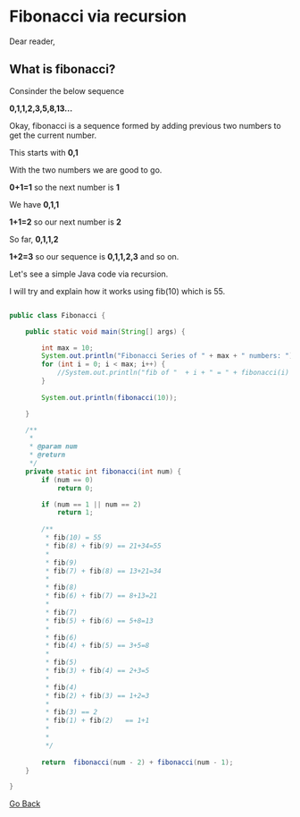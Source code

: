# Fibonacci via recursion

Dear reader,

## What is fibonacci?

Consinder the below sequence

**0,1,1,2,3,5,8,13...**

Okay, fibonacci is a sequence formed by adding previous two numbers to get the current number.

This starts with **0,1**

With the two numbers we are good to go.

**0+1=1** so the next number is **1**

We have **0,1,1**

**1+1=2** so our next number is **2**

So far, **0,1,1,2**

**1+2=3** so our sequence is **0,1,1,2,3** and so on.

Let's see a simple Java code via recursion.

I will try and explain how it works using fib(10) which is 55.


```java

public class Fibonacci {

	public static void main(String[] args) {

		int max = 10;
		System.out.println("Fibonacci Series of " + max + " numbers: ");
		for (int i = 0; i < max; i++) {
			//System.out.println("fib of "  + i + " = " + fibonacci(i) );
		}
		
		System.out.println(fibonacci(10));

	}

	/**
	 * 
	 * @param num
	 * @return
	 */
	private static int fibonacci(int num) {
		if (num == 0)
			return 0;

		if (num == 1 || num == 2)
			return 1;
		
		/**
		 * fib(10) = 55
		 * fib(8) + fib(9) == 21+34=55
		 * 
		 * fib(9)
		 * fib(7) + fib(8) == 13+21=34
		 * 
		 * fib(8) 
		 * fib(6) + fib(7) == 8+13=21
		 * 
		 * fib(7)
		 * fib(5) + fib(6) == 5+8=13
		 * 
		 * fib(6)
		 * fib(4) + fib(5) == 3+5=8
		 * 
		 * fib(5)
		 * fib(3) + fib(4) == 2+3=5
		 * 
		 * fib(4)
		 * fib(2) + fib(3) == 1+2=3
		 * 
		 * fib(3) == 2
		 * fib(1) + fib(2)   == 1+1
		 * 
		 * 
		 */
		
		return  fibonacci(num - 2) + fibonacci(num - 1);
	}

}
```

[Go Back](https://github.com/msomi22/corejava)
